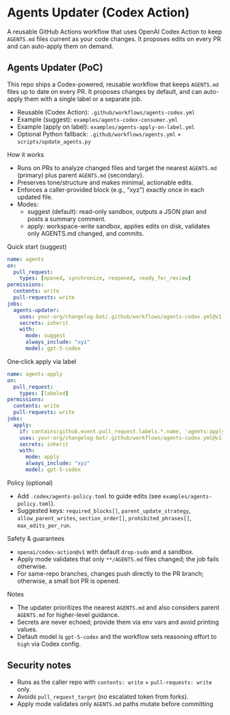 # Agents Updater (Codex Action)

A reusable GitHub Actions workflow that uses OpenAI Codex Action to keep `AGENTS.md` files current as your code changes. It proposes edits on every PR and can auto-apply them on demand.

## Agents Updater (PoC)

This repo ships a Codex-powered, reusable workflow that keeps `AGENTS.md` files up to date on every PR. It proposes changes by default, and can auto-apply them with a single label or a separate job.

- Reusable (Codex Action): `.github/workflows/agents-codex.yml`
- Example (suggest): `examples/agents-codex-consumer.yml`
- Example (apply on label): `examples/agents-apply-on-label.yml`
- Optional Python fallback: `.github/workflows/agents.yml` + `scripts/update_agents.py`

How it works

- Runs on PRs to analyze changed files and target the nearest `AGENTS.md` (primary) plus parent `AGENTS.md` (secondary).
- Preserves tone/structure and makes minimal, actionable edits.
- Enforces a caller-provided block (e.g., “xyz”) exactly once in each updated file.
- Modes:
  - suggest (default): read-only sandbox, outputs a JSON plan and posts a summary comment.
  - apply: workspace-write sandbox, applies edits on disk, validates only AGENTS.md changed, and commits.

Quick start (suggest)

```yaml
name: agents
on:
  pull_request:
    types: [opened, synchronize, reopened, ready_for_review]
permissions:
  contents: write
  pull-requests: write
jobs:
  agents-updater:
    uses: your-org/changelog-bot/.github/workflows/agents-codex.yml@v1
    secrets: inherit
    with:
      mode: suggest
      always_include: "xyz"
      model: gpt-5-codex
```

One‑click apply via label

```yaml
name: agents-apply
on:
  pull_request:
    types: [labeled]
permissions:
  contents: write
  pull-requests: write
jobs:
  apply:
    if: contains(github.event.pull_request.labels.*.name, 'agents:apply')
    uses: your-org/changelog-bot/.github/workflows/agents-codex.yml@v1
    secrets: inherit
    with:
      mode: apply
      always_include: "xyz"
      model: gpt-5-codex
```

Policy (optional)

- Add `.codex/agents-policy.toml` to guide edits (see `examples/agents-policy.toml`).
- Suggested keys: `required_blocks[]`, `parent_update_strategy`, `allow_parent_writes`, `section_order[]`, `prohibited_phrases[]`, `max_edits_per_run`.

Safety & guarantees

- `openai/codex-action@v1` with default `drop-sudo` and a sandbox.
- Apply mode validates that only `**/AGENTS.md` files changed; the job fails otherwise.
- For same-repo branches, changes push directly to the PR branch; otherwise, a small bot PR is opened.

Notes

- The updater prioritizes the nearest `AGENTS.md` and also considers parent `AGENTS.md` for higher-level guidance.
- Secrets are never echoed; provide them via env vars and avoid printing values.
- Default model is `gpt-5-codex` and the workflow sets reasoning effort to `high` via Codex config.

## Security notes

- Runs as the caller repo with `contents: write` + `pull-requests: write` only.
- Avoids `pull_request_target` (no escalated token from forks).
- Apply mode validates only `AGENTS.md` paths mutate before committing
